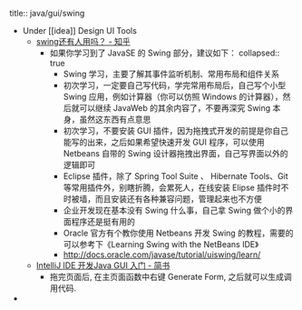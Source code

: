title:: java/gui/swing
- Under [[idea]] Design UI Tools
  - [swing还有人用吗？ - 知乎](https://www.zhihu.com/question/26610345)
    - 如果你学习到了 JavaSE 的 Swing 部分，建议如下：
      collapsed:: true
      - Swing 学习，主要了解其事件监听机制、常用布局和组件关系
      - 初次学习，一定要自己写代码，学完常用布局后，自己写个小型 Swing 应用，例如计算器（你可以仿照 Windows 的计算器），然后就可以继续 JavaWeb 的其余内容了，不要再深究 Swing 本身，虽然这东西有点意思
      - 初次学习，不要安装 GUI 插件，因为拖拽式开发的前提是你自己能写的出来，之后如果希望快速开发 GUI 程序，可以使用 Netbeans 自带的 Swing 设计器拖拽出界面，自己写界面以外的逻辑即可
      - Eclipse 插件，除了 Spring Tool Suite 、 Hibernate Tools、Git 等常用插件外，别瞎折腾，会累死人，在线安装 Elipse 插件时不时被墙，而且安装还有各种兼容问题，管理起来也不方便
      - 企业开发现在基本没有 Swing 什么事，自己拿 Swing 做个小的界面程序还是挺有用的
      - Oracle 官方有个教你使用 Netbeans 开发 Swing 的教程，需要的可以参考下《Learning Swing with the NetBeans IDE》
      - http://docs.oracle.com/javase/tutorial/uiswing/learn/
  - [IntelliJ IDE 开发Java GUI 入门 - 简书](https://www.jianshu.com/p/cdca9a30b86b)
    - 拖完页面后, 在主页面函数中右键 Generate Form, 之后就可以生成调用代码.
-